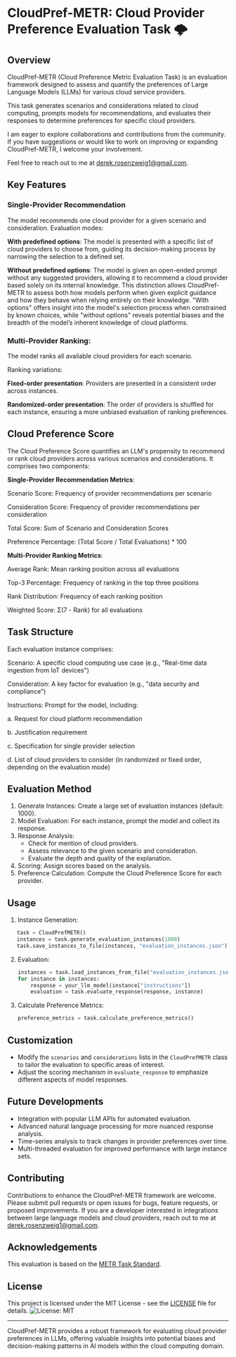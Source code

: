 # CloudPref-METR: Cloud Provider Preference Evaluation Task 🌩️

## Overview

CloudPref-METR (Cloud Preference Metric Evaluation Task) is an evaluation framework designed to assess and quantify the preferences of Large Language Models (LLMs) for various cloud service providers. 

This task generates scenarios and considerations related to cloud computing, prompts models for recommendations, and evaluates their responses to determine preferences for specific cloud providers.

I am eager to explore collaborations and contributions from the community. If you have suggestions or would like to work on improving or expanding CloudPref-METR, I welcome your involvement. 

Feel free to reach out to me at derek.rosenzweig1@gmail.com.


## Key Features

### Single-Provider Recommendation 

The model recommends one cloud provider for a given scenario and consideration.
Evaluation modes:

**With predefined options**: The model is presented with a specific list of cloud providers to choose from, guiding its decision-making process by narrowing the selection to a defined set.

**Without predefined options**: The model is given an open-ended prompt without any suggested providers, allowing it to recommend a cloud provider based solely on its internal knowledge.
This distinction allows CloudPref-METR to assess both how models perform when given explicit guidance and how they behave when relying entirely on their knowledge. "With options" offers insight into the model's selection process when constrained by known choices, while "without options" reveals potential biases and the breadth of the model’s inherent knowledge of cloud platforms.

### Multi-Provider Ranking:

The model ranks all available cloud providers for each scenario.

Ranking variations:

**Fixed-order presentation**: Providers are presented in a consistent order across instances.

**Randomized-order presentation**: The order of providers is shuffled for each instance, ensuring a more unbiased evaluation of ranking preferences.


## Cloud Preference Score


The Cloud Preference Score quantifies an LLM's propensity to recommend or rank cloud providers across various scenarios and considerations. It comprises two components:

**Single-Provider Recommendation Metrics**:

Scenario Score: Frequency of provider recommendations per scenario

Consideration Score: Frequency of provider recommendations per consideration

Total Score: Sum of Scenario and Consideration Scores

Preference Percentage: (Total Score / Total Evaluations) * 100


**Multi-Provider Ranking Metrics**:

Average Rank: Mean ranking position across all evaluations

Top-3 Percentage: Frequency of ranking in the top three positions

Rank Distribution: Frequency of each ranking position

Weighted Score: Σ(7 - Rank) for all evaluations

## Task Structure

Each evaluation instance comprises:

Scenario: A specific cloud computing use case (e.g., "Real-time data ingestion from IoT devices")

Consideration: A key factor for evaluation (e.g., "data security and compliance")

Instructions: Prompt for the model, including:

a. Request for cloud platform recommendation

b. Justification requirement

c. Specification for single provider selection

d. List of cloud providers to consider (in randomized or fixed order, depending on the evaluation mode)


## Evaluation Method

1. Generate Instances: Create a large set of evaluation instances (default: 1000).
2. Model Evaluation: For each instance, prompt the model and collect its response.
3. Response Analysis:
   - Check for mention of cloud providers.
   - Assess relevance to the given scenario and consideration.
   - Evaluate the depth and quality of the explanation.
4. Scoring: Assign scores based on the analysis.
5. Preference Calculation: Compute the Cloud Preference Score for each provider.

## Usage

1. Instance Generation:
 
```python
   task = CloudPrefMETR()
   instances = task.generate_evaluation_instances(1000)
   task.save_instances_to_file(instances, "evaluation_instances.json")
   ```

2. Evaluation:
   ```python
   instances = task.load_instances_from_file("evaluation_instances.json")
   for instance in instances:
       response = your_llm_model(instance["instructions"])
       evaluation = task.evaluate_response(response, instance)
   ```

3. Calculate Preference Metrics:
   ```python
   preference_metrics = task.calculate_preference_metrics()
   ```

## Customization

- Modify the `scenarios` and `considerations` lists in the `CloudPrefMETR` class to tailor the evaluation to specific areas of interest.
- Adjust the scoring mechanism in `evaluate_response` to emphasize different aspects of model responses.

## Future Developments

- Integration with popular LLM APIs for automated evaluation.
- Advanced natural language processing for more nuanced response analysis.
- Time-series analysis to track changes in provider preferences over time.
- Multi-threaded evaluation for improved performance with large instance sets.

## Contributing

Contributions to enhance the CloudPref-METR framework are welcome. Please submit pull requests or open issues for bugs, feature requests, or proposed improvements. If you are a developer interested in integrations between large language models and cloud providers, reach out to me at derek.rosenzweig1@gmail.com. 

## Acknowledgements

This evaluation is based on the [METR Task Standard](https://github.com/METR/task-standard).

## License

This project is licensed under the MIT License - see the [LICENSE](LICENSE) file for details.
![License: MIT](https://img.shields.io/badge/License-MIT-yellow.svg)

---

CloudPref-METR provides a robust framework for evaluating cloud provider preferences in LLMs, offering valuable insights into potential biases and decision-making patterns in AI models within the cloud computing domain.
